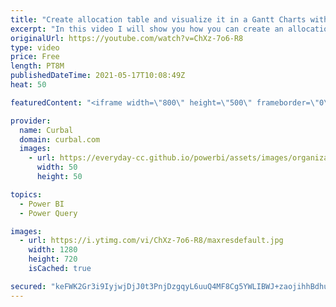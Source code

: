 ```yaml
---
title: "Create allocation table and visualize it in a Gantt Charts with matrix in Power Query"
excerpt: "In this video I will show you how you can create an allocation table in Power query and display the results in a Gantt chart using only the Matrix available in Power BI.  Here you can download all the pbix files: https://curbal.com/donwload-center\r \r SUBSCRIBE to learn more about Power and Excel BI!"
originalUrl: https://youtube.com/watch?v=ChXz-7o6-R8
type: video
price: Free
length: PT8M
publishedDateTime: 2021-05-17T10:08:49Z
heat: 50

featuredContent: "<iframe width=\"800\" height=\"500\" frameborder=\"0\" src=\"https://www.youtube.com/embed/ChXz-7o6-R8\" allow=\"accelerometer; autoplay; encrypted-media; gyroscope; picture-in-picture\" allowfullscreen></iframe>"

provider:
  name: Curbal
  domain: curbal.com
  images:
    - url: https://everyday-cc.github.io/powerbi/assets/images/organizations/curbal.com-50x50.jpg
      width: 50
      height: 50

topics:
  - Power BI
  - Power Query

images:
  - url: https://i.ytimg.com/vi/ChXz-7o6-R8/maxresdefault.jpg
    width: 1280
    height: 720
    isCached: true

secured: "keFWK2Gr3i9IyjwjDjJ0t3PnjDzgqyL6uuQ4MF8Cg5YWLIBWJ+zaojihhBdhuRpLNT29XGUCJCPEBntOTKAKPiCGLIUPKza3uL6o7C3P4a9p7gsHe694/ubRGJC4oAgmwa1zrLnuINAcIzoI3YLoyuy4SqM65Gih8Nk/K8ZVa9i95BSH2v30wqDS4aDWC1OSqecpNfWxf8nrB05ShTHtzmBg5cksNT0IToc8p1yXLEhxuLPd5bwvRPg2FTsY0CLq0UYF4oLwlY4qma67BeETUygnFaNppUt05AnBNfRG9tjK8tBlFiwvSLW9RxfeVa6+6PUGAAPcroe8tLO2vedGrQS8HmEYEfU3tHDNLHzO+a6se7/0pjPsoqpIfUGMIaVgO360KNEn3Xk8FdzMrN3udSNEzw2RbB6volRQ/cD1x5Y=;OGQNU+bhJ3b1/P4fIwfmww=="
---
```


